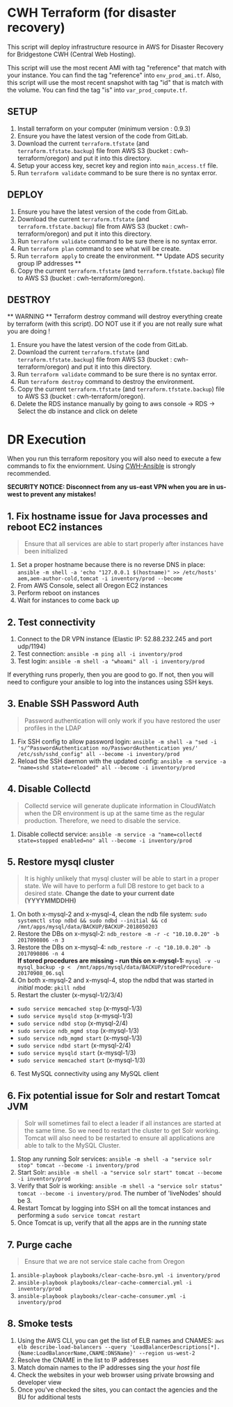 # CWH Terraform (for disaster recovery)

This script will deploy infrastructure resource in AWS for Disaster Recovery for Bridgestone CWH (Central Web Hosting).


This script will use the most recent AMI with tag "reference" that match with your instance. You can find the tag "reference" into `env_prod_ami.tf`.
Also, this script will use the most recent snapshot with tag "id" that is match with the volume. You can find the tag "is" into `var_prod_compute.tf`.

## SETUP

1. Install terraform on your computer (minimum version : 0.9.3)
2. Ensure you have the latest version of the code from GitLab.
3. Download the current `terraform.tfstate` (and `terraform.tfstate.backup`) file from AWS S3 (bucket : cwh-terraform/oregon) and put it into this directory.
4. Setup your access key, secret key and region into `main_access.tf` file.
5. Run `terraform validate` command to be sure there is no syntax error.

## DEPLOY

1. Ensure you have the latest version of the code from GitLab.
2. Download the current `terraform.tfstate` (and `terraform.tfstate.backup`) file from AWS S3 (bucket : cwh-terraform/oregon) and put it into this directory.
3. Run `terraform validate` command to be sure there is no syntax error.
4. Run `terraform plan` command to see what will be create.
5. Run `terraform apply` to create the environment.
** Update ADS security group IP addresses **
6. Copy the current `terraform.tfstate` (and `terraform.tfstate.backup`) file to AWS S3 (bucket : cwh-terraform/oregon).

## DESTROY

** WARNING ** Terraform destroy command will destroy everything create by terraform (with this script). DO NOT use it if you are not really sure what you are doing !

1. Ensure you have the latest version of the code from GitLab.
2. Download the current `terraform.tfstate` (and `terraform.tfstate.backup`) file from AWS S3 (bucket : cwh-terraform/oregon) and put it into this directory.
3. Run `terraform validate` command to be sure there is no syntax error.
4. Run `terraform destroy` command to destroy the environment.
5. Copy the current `terraform.tfstate` (and `terraform.tfstate.backup`) file to AWS S3 (bucket : cwh-terraform/oregon).
6. Delete the RDS instance manually by going to aws console -> RDS -> Select the db instance and click on delete

# DR Execution

When you run this terraform repository you will also need to execute a few commands to fix the enviornment. Using [CWH-Ansible](https://gitlab.com/cwh-msp/cwh-ansible) is strongly recommended.

**SECURITY NOTICE: Disconnect from any us-east VPN when you are in us-west to prevent any mistakes!**

## 1. Fix hostname issue for Java processes and reboot EC2 instances
> Ensure that all services are able to start properly after instances have been initialized

1. Set a proper hostname because there is no reverse DNS in place: `ansible -m shell -a 'echo "127.0.0.1 $(hostname)" >> /etc/hosts' aem,aem-author-cold,tomcat -i inventory/prod --become`
2. From AWS Console, select all Oregon EC2 instances
3. Perform reboot on instances
4. Wait for instances to come back up

## 2. Test connectivity
1. Connect to the DR VPN instance (Elastic IP: 52.88.232.245 and port udp/1194)
2. Test connection: `ansible -m ping all -i inventory/prod`
3. Test login: `ansible -m shell -a "whoami" all -i inventory/prod`

If everything runs properly, then you are good to go. If not, then you will need to configure your ansible to log into the instances using SSH keys.

## 3. Enable SSH Password Auth
> Password authentication will only work if you have restored the user profiles in the LDAP

1. Fix SSH config to allow password login: `ansible -m shell -a "sed -i 's/^PasswordAuthentication no/PasswordAuthentication yes/' /etc/ssh/sshd_config" all --become -i inventory/prod`
2. Reload the SSH daemon with the updated config: `ansible -m service -a "name=sshd state=reloaded" all --become -i inventory/prod`

## 4. Disable Collectd
> Collectd service will generate duplicate information in CloudWatch when the DR environment is up at the same time as the regular production. Therefore, we need to disable the service.

1. Disable collectd service: `ansible -m service -a "name=collectd state=stopped enabled=no" all --become -i inventory/prod`

## 5. Restore mysql cluster
> It is highly unlikely that mysql cluster will be able to start in a proper state. We will have to perform a full DB restore to get back to a desired state.
> **Change the date to your current date (YYYYMMDDHH)**

1. On both x-mysql-2 and x-mysql-4, clean the ndb file system: `sudo systemctl stop ndbd && sudo ndbd --initial && cd /mnt/apps/mysql/data/BACKUP/BACKUP-2018050203`
2. Restore the DBs on x-mysql-2: `ndb_restore -m -r -c "10.10.0.20" -b 2017090806 -n 3`
3. Restore the DBs on x-mysql-4: `ndb_restore -r -c "10.10.0.20" -b 2017090806 -n 4`  
    **If stored procedures are missing - run this on x-mysql-1:** `mysql -v -u mysql_backup -p <  /mnt/apps/mysql/data/BACKUP/storedProcedure-20170908_06.sql`
4. On both x-mysql-2 and x-mysql-4, stop the ndbd that was started in *initial* mode: `pkill ndbd`
5. Restart the cluster (x-mysql-1/2/3/4)
  * `sudo service memcached stop` (x-mysql-1/3)
  * `sudo service mysqld stop` (x-mysql-1/3)
  * `sudo service ndbd stop` (x-mysql-2/4)
  * `sudo service ndb_mgmd stop` (x-mysql-1/3)
  * `sudo service ndb_mgmd start` (x-mysql-1/3)
  * `sudo service ndbd start` (x-mysql-2/4)
  * `sudo service mysqld start` (x-mysql-1/3)
  * `sudo service memcached start` (x-mysql-1/3)
6. Test MySQL connectivity using any MySQL client

## 6. Fix potential issue for Solr and restart Tomcat JVM
> Solr will sometimes fail to elect a leader if all instances are started at the same time. So we need to restart the cluster to get Solr working.
> Tomcat will also need to be restarted to ensure all applications are able to talk to the MySQL Cluster.

1. Stop any running Solr services: `ansible -m shell -a "service solr stop" tomcat --become -i inventory/prod`
2. Start Solr: `ansible -m shell -a "service solr start" tomcat --become -i inventory/prod`
3. Verify that Solr is working: `ansible -m shell -a "service solr status" tomcat --become -i inventory/prod`. The number of 'liveNodes' should be 3.
4. Restart Tomcat by logging into SSH on all the tomcat instances and performing a `sudo service tomcat restart`
5. Once Tomcat is up, verify that all the apps are in the *running* state

## 7. Purge cache
> Ensure that we are not service stale cache from Oregon

1. `ansible-playbook playbooks/clear-cache-bsro.yml -i inventory/prod`
2. `ansible-playbook playbooks/clear-cache-commercial.yml -i inventory/prod`
3. `ansible-playbook playbooks/clear-cache-consumer.yml -i inventory/prod`

## 8. Smoke tests

1. Using the AWS CLI, you can get the list of ELB names and CNAMES: `aws elb describe-load-balancers --query 'LoadBalancerDescriptions[*].{Name:LoadBalancerName,CNAME:DNSName}' --region us-west-2`
2. Resolve the CNAME in the list to IP addresses
3. Match domain names to the IP addresses sing the your *host* file
4. Check the websites in your web browser using private browsing and developer view
5. Once you've checked the sites, you can contact the agencies and the BU for additional tests
